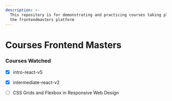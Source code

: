 ```yaml
---
description: >-
  This repository is for demonstrating and practicing courses taking place on
  the frontendmasters platform
---
```


# Courses Frontend Masters

### Courses Watched

* [x] intro-react-v5
* [x] intermediate-react-v2
* [ ] CSS Grids and Flexbox in Responsive Web Design

